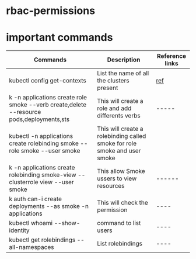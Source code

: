 # rbac-permissions
# important commands 
| Commands | Description | Reference links |
|----------|-------------|------------------|
kubectl config get-contexts | List the name of all the clusters present | [ref](https://killercoda.com/killer-shell-cka/scenario/rbac-user-permissions) |
 k -n applications create role smoke --verb create,delete --resource pods,deployments,sts| This will create a role and add differents verbs | -----|
 kubectl -n applications create rolebinding smoke --role smoke --user smoke| This will create a rolebinding called smoke for role smoke and user smoke|
 k -n applications create rolebinding smoke-view --clusterrole view --user smoke| This allow Smoke ussers to view resources | ------|
 k auth can-i create deployments --as smoke -n applications| This will check the permission|----|
 kubectl whoami --show-identity| command to list users| ----|
 kubectl get rolebindings --all-namespaces| List rolebindings|----|


